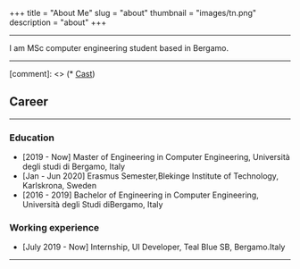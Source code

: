 +++
title = "About Me"
slug = "about"
thumbnail = "images/tn.png"
description = "about"
+++

---------------------------
I am MSc computer engineering student based in Bergamo.

---------------------------
[comment]: <> (* [Cast](https://github.com/spf13/cast))

## Career
---------------------------
### Education
* [2019 - Now] Master of Engineering in Computer Engineering, Università degli studi di Bergamo, Italy
* [Jan - Jun 2020] Erasmus Semester,Blekinge Institute of Technology, Karlskrona, Sweden
* [2016 - 2019] Bachelor of Engineering in Computer Engineering, Università degli Studi diBergamo, Italy


### Working experience
* [July 2019 - Now] Internship, UI Developer, Teal Blue SB, Bergamo.Italy

---------------------------
